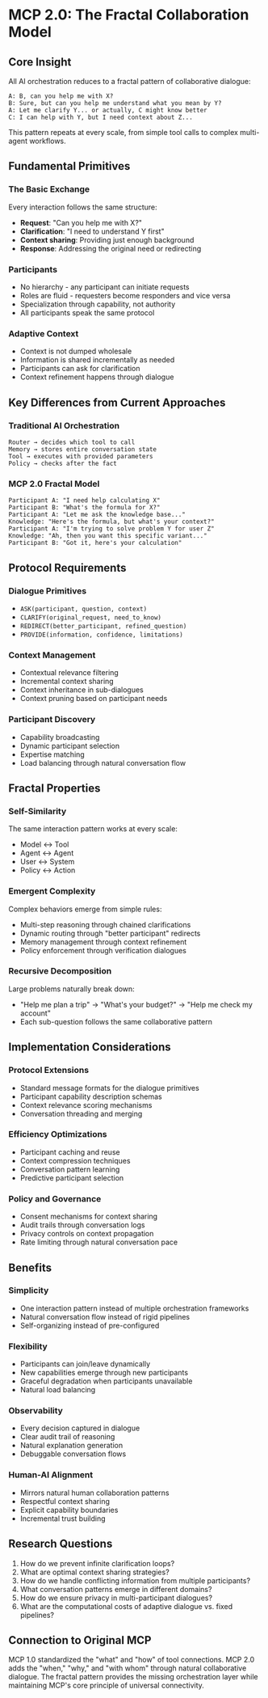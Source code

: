 # MCP 2.0: The Fractal Collaboration Model

## Core Insight

All AI orchestration reduces to a fractal pattern of collaborative dialogue:

```
A: B, can you help me with X?
B: Sure, but can you help me understand what you mean by Y?
A: Let me clarify Y... or actually, C might know better
C: I can help with Y, but I need context about Z...
```

This pattern repeats at every scale, from simple tool calls to complex multi-agent workflows.

## Fundamental Primitives

### The Basic Exchange
Every interaction follows the same structure:
- **Request**: "Can you help me with X?"
- **Clarification**: "I need to understand Y first"
- **Context sharing**: Providing just enough background
- **Response**: Addressing the original need or redirecting

### Participants
- No hierarchy - any participant can initiate requests
- Roles are fluid - requesters become responders and vice versa
- Specialization through capability, not authority
- All participants speak the same protocol

### Adaptive Context
- Context is not dumped wholesale
- Information is shared incrementally as needed
- Participants can ask for clarification
- Context refinement happens through dialogue

## Key Differences from Current Approaches

### Traditional AI Orchestration
```
Router → decides which tool to call
Memory → stores entire conversation state
Tool → executes with provided parameters
Policy → checks after the fact
```

### MCP 2.0 Fractal Model
```
Participant A: "I need help calculating X"
Participant B: "What's the formula for X?"
Participant A: "Let me ask the knowledge base..."
Knowledge: "Here's the formula, but what's your context?"
Participant A: "I'm trying to solve problem Y for user Z"
Knowledge: "Ah, then you want this specific variant..."
Participant B: "Got it, here's your calculation"
```

## Protocol Requirements

### Dialogue Primitives
- `ASK(participant, question, context)`
- `CLARIFY(original_request, need_to_know)`
- `REDIRECT(better_participant, refined_question)`
- `PROVIDE(information, confidence, limitations)`

### Context Management
- Contextual relevance filtering
- Incremental context sharing
- Context inheritance in sub-dialogues
- Context pruning based on participant needs

### Participant Discovery
- Capability broadcasting
- Dynamic participant selection
- Expertise matching
- Load balancing through natural conversation flow

## Fractal Properties

### Self-Similarity
The same interaction pattern works at every scale:
- Model ↔ Tool
- Agent ↔ Agent  
- User ↔ System
- Policy ↔ Action

### Emergent Complexity
Complex behaviors emerge from simple rules:
- Multi-step reasoning through chained clarifications
- Dynamic routing through "better participant" redirects
- Memory management through context refinement
- Policy enforcement through verification dialogues

### Recursive Decomposition
Large problems naturally break down:
- "Help me plan a trip" → "What's your budget?" → "Help me check my account"
- Each sub-question follows the same collaborative pattern

## Implementation Considerations

### Protocol Extensions
- Standard message formats for the dialogue primitives
- Participant capability description schemas
- Context relevance scoring mechanisms
- Conversation threading and merging

### Efficiency Optimizations
- Participant caching and reuse
- Context compression techniques
- Conversation pattern learning
- Predictive participant selection

### Policy and Governance
- Consent mechanisms for context sharing
- Audit trails through conversation logs
- Privacy controls on context propagation
- Rate limiting through natural conversation pace

## Benefits

### Simplicity
- One interaction pattern instead of multiple orchestration frameworks
- Natural conversation flow instead of rigid pipelines
- Self-organizing instead of pre-configured

### Flexibility
- Participants can join/leave dynamically
- New capabilities emerge through new participants
- Graceful degradation when participants unavailable
- Natural load balancing

### Observability
- Every decision captured in dialogue
- Clear audit trail of reasoning
- Natural explanation generation
- Debuggable conversation flows

### Human-AI Alignment
- Mirrors natural human collaboration patterns
- Respectful context sharing
- Explicit capability boundaries
- Incremental trust building

## Research Questions

1. How do we prevent infinite clarification loops?
2. What are optimal context sharing strategies?
3. How do we handle conflicting information from multiple participants?
4. What conversation patterns emerge in different domains?
5. How do we ensure privacy in multi-participant dialogues?
6. What are the computational costs of adaptive dialogue vs. fixed pipelines?

## Connection to Original MCP

MCP 1.0 standardized the "what" and "how" of tool connections. MCP 2.0 adds the "when," "why," and "with whom" through natural collaborative dialogue. The fractal pattern provides the missing orchestration layer while maintaining MCP's core principle of universal connectivity.